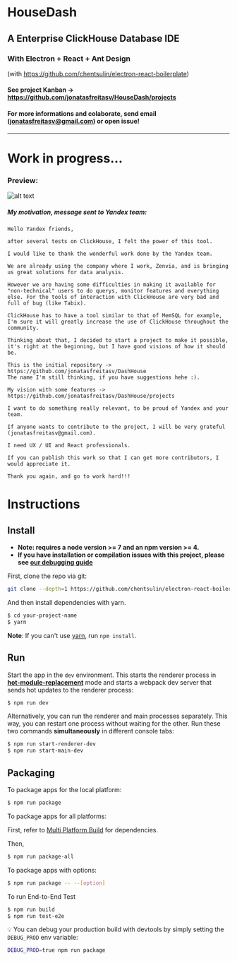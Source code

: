 # HouseDash

## A Enterprise ClickHouse Database IDE

### With Electron + React + Ant Design

(with https://github.com/chentsulin/electron-react-boilerplate)


#### See project Kanban -> https://github.com/jonatasfreitasv/HouseDash/projects

#### For more informations and colaborate, send email (jonatasfreitasv@gmail.com) or open issue!

___

# Work in progress...



### Preview:
![alt text](https://image.ibb.co/gmQ1bn/Screenshot_from_2018_04_18_01_26_10.png)

##### My motivation, message sent to Yandex team:
```
Hello Yandex friends,

after several tests on ClickHouse, I felt the power of this tool.

I would like to thank the wonderful work done by the Yandex team.

We are already using the company where I work, Zenvia, and is bringing us great solutions for data analysis.

However we are having some difficulties in making it available for "non-technical" users to do querys, monitor features and everything else. For the tools of interaction with ClickHouse are very bad and full of bug (like Tabix).

ClickHouse has to have a tool similar to that of MemSQL for example, I'm sure it will greatly increase the use of ClickHouse throughout the community.

Thinking about that, I decided to start a project to make it possible, it's right at the beginning, but I have good visions of how it should be.

This is the initial repository -> https://github.com/jonatasfreitasv/DashHouse
The name I'm still thinking, if you have suggestions hehe :).

My vision with some features -> https://github.com/jonatasfreitasv/DashHouse/projects

I want to do something really relevant, to be proud of Yandex and your team.

If anyone wants to contribute to the project, I will be very grateful (jonatasfreitasv@gmail.com).

I need UX / UI and React professionals.

If you can publish this work so that I can get more contributors, I would appreciate it.

Thank you again, and go to work hard!!!
```
# Instructions

## Install

* **Note: requires a node version >= 7 and an npm version >= 4.**
* **If you have installation or compilation issues with this project, please see [our debugging guide](https://github.com/chentsulin/electron-react-boilerplate/issues/400)**

First, clone the repo via git:

```bash
git clone --depth=1 https://github.com/chentsulin/electron-react-boilerplate.git your-project-name
```

And then install dependencies with yarn.

```bash
$ cd your-project-name
$ yarn
```
**Note**: If you can't use [yarn](https://github.com/yarnpkg/yarn), run `npm install`.

## Run

Start the app in the `dev` environment. This starts the renderer process in [**hot-module-replacement**](https://webpack.js.org/guides/hmr-react/) mode and starts a webpack dev server that sends hot updates to the renderer process:

```bash
$ npm run dev
```

Alternatively, you can run the renderer and main processes separately. This way, you can restart one process without waiting for the other. Run these two commands **simultaneously** in different console tabs:

```bash
$ npm run start-renderer-dev
$ npm run start-main-dev
```

## Packaging

To package apps for the local platform:

```bash
$ npm run package
```

To package apps for all platforms:

First, refer to [Multi Platform Build](https://www.electron.build/multi-platform-build) for dependencies.

Then,
```bash
$ npm run package-all
```

To package apps with options:

```bash
$ npm run package -- --[option]
```

To run End-to-End Test

```bash
$ npm run build
$ npm run test-e2e
```

:bulb: You can debug your production build with devtools by simply setting the `DEBUG_PROD` env variable:
```bash
DEBUG_PROD=true npm run package
```

